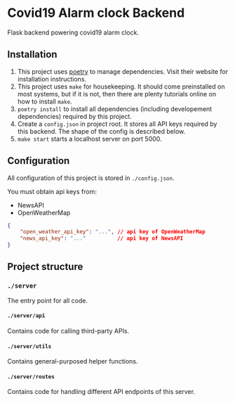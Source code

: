 # Covid19 Alarm clock Backend

Flask backend powering covid19 alarm clock.

## Installation

1. This project uses [poetry](https://python-poetry.org/) to manage dependencies. Visit their website for installation instructions.
2. This project uses `make` for housekeeping. It should come preinstalled on most systems, but if it is not, then there are plenty tutorials online on how to install `make`.
3. `poetry install` to install all dependencies (including developement dependencies) required by this project.
4. Create a `config.json` in project root. It stores all API keys required by this backend. The shape of the config is described below.
5. `make start` starts a localhost server on port 5000.

## Configuration

All configuration of this project is stored in `./config.json`.  

You must obtain api keys from:
- NewsAPI
- OpenWeatherMap 

```json
{
    "open_weather_api_key": "...", // api key of OpenWeatherMap
    "news_api_key": "..."          // api key of NewsAPI
}
```

## Project structure

### `./server`

The entry point for all code.

#### `./server/api`

Contains code for calling third-party APIs.

#### `./server/utils`

Contains general-purposed helper functions.

#### `./server/routes`

Contains code for handling different API endpoints of this server.
